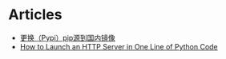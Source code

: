 # Articles

- [更换（Pypi）pip源到国内镜像](https://developer.aliyun.com/article/652884)
- [How to Launch an HTTP Server in One Line of Python Code](https://realpython.com/python-http-server/)